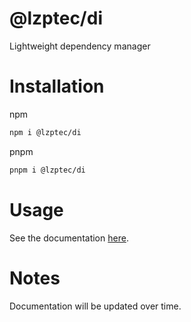 # @lzptec/di
Lightweight dependency manager

# Installation

npm
```sh
npm i @lzptec/di
```

pnpm
```sh
pnpm i @lzptec/di
```

# Usage

See the documentation [here](/docs/USAGE.md).

# Notes

Documentation will be updated over time.